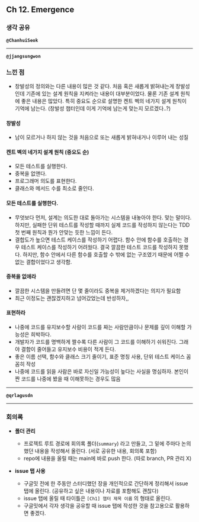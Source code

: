 ## **Ch 12. Emergence**

### **생각 공유**

**`@ChanhuiSeok`**

---

**`@jjangsungwon`** 

### 느낀 점
- 창발성의 정의와는 다른 내용이 많은 것 같다. 처음 혹은 새롭게 밝혀내는게 창발성인데 기존에 있는 설계 원칙을 지켜라는 내용이 대부분이었다. 물론 기존 설계 원칙에 좋은 내용은 많았다. 특히 중요도 순으로 설명한 켄트 벡의 네가지 설계 원칙이 기억에 남는다. (창발성 챕터인데 이게 기억에 남는게 맞는지 모르겠다..?)

#### 창발성
- 남이 모르거나 하지 않는 것을 처음으로 또는 새롭게 밝혀내거나 이루어 내는 성질

#### 켄트 벡의 네가지 설계 원칙 (중요도 순)
- 모든 테스트를 실행한다.
- 중복을 없앤다.
- 프로그래머 의도를 표현한다.
- 클래스와 메서드 수를 최소로 줄인다.

#### 모든 테스트를 실행한다.
- 무엇보다 먼저, 설계는 의도한 대로 돌아가는 시스템을 내놓아야 한다. 맞는 말이다. 하지만, 실패한 단위 테스트를 작성할 때까지 실제 코드를 작성하지 않는다는 TDD 첫 번째 원칙과 뭔가 안맞는 듯한 느낌이 든다.
- 결합도가 높으면 테스트 케이스를 작성하기 어렵다. 함수 안에 함수를 호출하는 경우 테스트 케이스를 작성하기 어려웠다. 결국 깔끔한 테스트 코드를 작성하지 못했다. 하지만, 함수 안에서 다른 함수를 호출할 수 밖에 없는 구조였기 때문에 어쩔 수 없는 결합이었다고 생각함.

#### 중복을 없애라
- 깔끔한 시스템을 만들려면 단 몇 줄이라도 중복을 제거하겠다는 의지가 필요함
- 최근 이정도는 괜찮겠지하고 넘어갔었는데 반성하자,,

#### 표현하라
- 나중에 코드를 유지보수할 사람이 코드를 짜는 사람만큼이나 문제를 깊이 이해할 가능성은 희박하다.
- 개발자가 코드를 명백하게 짤수록 다른 사람이 그 코드를 이해하기 쉬워진다. 그래야 결함이 줄어들고 유지보수 비용이 적게 든다.
- 좋은 이름 선택, 함수와 클래스 크기 줄이기, 표준 명칭 사용, 단위 테스트 케이스 꼼꼼히 작성
- 나중에 코드를 읽을 사람은 바로 자신일 가능성이 높다는 사실을 명심하자. 본인이 짠 코드를 나중에 봤을 때 이해못하는 경우도 많음

---

**`@qrlagusdn`** 

---

### **회의록**

- **폴더 관리**
  - 프로젝트 루트 경로에 회의록 폴더(`summary`) 라고 만들고, 그 밑에 주마다 논의했던 내용을 작성해서 올린다. (서로 공유한 내용, 회의록 포함)
  - repo에 내용을 올릴 때는 main에 바로 push 한다. (따로 branch, PR 관리 X)

- **issue 탭 사용**
  - 구글밋 전에 한 주동안 스터디했던 장을 개인적으로 간단하게 정리해서 issue 탭에 올린다. (공유하고 싶은 내용이나 자료를 포함해도 괜찮다)
  - issue 탭에 올릴 때 타이틀은 `[Ch1] 챕터 제목 이름` 의 형태로 올린다.
  - 구글밋에서 각자 생각을 공유할 때 issue 탭에 작성한 것을 참고용으로 활용하면 좋겠다.
